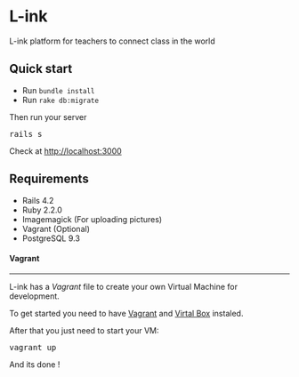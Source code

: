 # L-ink

L-ink platform for teachers to connect class in the world

## Quick start

* Run `bundle install`
* Run `rake db:migrate`

Then run your server
<pre>
rails s
</pre>

Check at [http://localhost:3000](http://localhost:3000)

## Requirements

* Rails 4.2
* Ruby 2.2.0
* Imagemagick (For uploading pictures)
* Vagrant (Optional)
* PostgreSQL 9.3

#### Vagrant
---
L-ink has a *Vagrant* file to create your own Virtual Machine for development.

To get started you need to have [Vagrant](http://www.vagrantup.com) and [Virtal Box](https://www.virtualbox.org/) instaled.

After that you just need to start your VM:
<pre>vagrant up</pre>

And its done !
